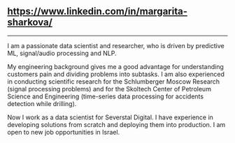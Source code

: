 ## https://www.linkedin.com/in/margarita-sharkova/

***

I am a passionate data scientist and researcher, who is driven by predictive ML, signal/audio processing and NLP.

My engineering background gives me a good advantage for understanding customers pain and dividing problems into subtasks.
I am also experienced in conducting scientific research for the Schlumberger Moscow Research (signal processing problems)
and for the Skoltech Center of Petroleum Science and Engineering (time-series data processing for accidents detection while drilling).

Now I work as a data scientist for Severstal Digital. I have experience in developing solutions from scratch and 
deploying them into  production. I am open to new job opportunities in Israel.


